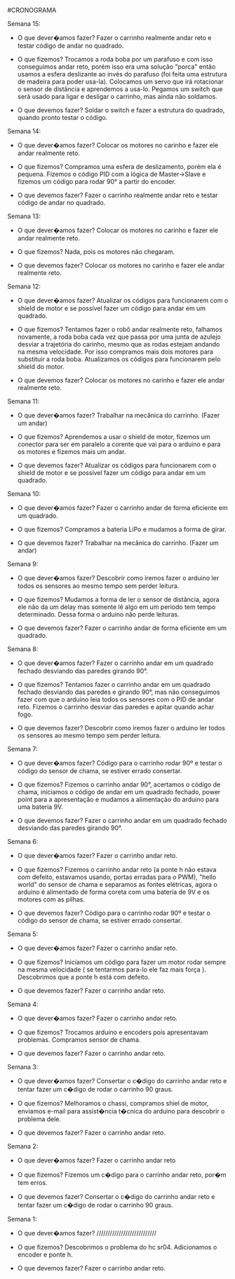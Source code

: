 #CRONOGRAMA

Semana 15:
- O que dever�amos fazer? 
Fazer o carrinho realmente andar reto e testar código de andar no quadrado.

-  O que fizemos?
Trocamos a roda boba por um parafuso e com isso conseguimos andar reto, porém isso era uma solução "porca" então usamos a esfera deslizante ao invés do parafuso (foi feita uma estrutura de madeira para poder usa-la). Colocamos um servo que irá rotacionar o sensor de distância e aprendemos a usa-lo. Pegamos um switch que será usado para ligar e desligar o carrinho, mas ainda não soldamos.

- O que devemos fazer?
Soldar o switch e fazer a estrutura do quadrado, quando pronto testar o código.

Semana 14:
- O que dever�amos fazer? 
Colocar os motores no carinho e fazer ele andar realmente reto.

-  O que fizemos?
Compramos uma esfera de deslizamento, porém ela é pequena. Fizemos o código PID com a lógica de Master->Slave e fizemos um código para rodar 90° a partir do encoder.

- O que devemos fazer?
Fazer o carrinho realmente andar reto e testar código de andar no quadrado.

Semana 13:
- O que dever�amos fazer? 
Colocar os motores no carinho e fazer ele andar realmente reto.

-  O que fizemos?
Nada, pois os motores não chegaram.

- O que devemos fazer?
Colocar os motores no carinho e fazer ele andar realmente reto.

Semana 12:
- O que dever�amos fazer? 
Atualizar os códigos para funcionarem com o shield de motor e se possível fazer um código para andar em um quadrado.

-  O que fizemos?
Tentamos fazer o robô andar realmente reto, falhamos novamente, a roda boba cada vez que passa por uma junta de azulejo desviar a trajetória do carinho, mesmo que as rodas estejam andando na mesma velocidade. Por isso compramos mais dois motores para substituir a roda boba. Atualizamos os códigos para funcionarem pelo shield do motor.

- O que devemos fazer?
Colocar os motores no carinho e fazer ele andar realmente reto.

Semana 11:
- O que dever�amos fazer? 
Trabalhar na mecânica do carrinho. (Fazer um andar)

-  O que fizemos?
Aprendemos a usar o shield de motor, fizemos um conector para ser em paralelo a corente que vai para o arduino e para os motores e fizemos mais um andar.

- O que devemos fazer?
Atualizar os códigos para funcionarem com o shield de motor e se possível fazer um código para andar em um quadrado.


Semana 10:
- O que dever�amos fazer? 
Fazer o carrinho andar de forma eficiente em um quadrado.

-  O que fizemos?
Compramos a bateria LiPo e mudamos a forma de girar.

- O que devemos fazer? 
Trabalhar na mecânica do carrinho. (Fazer um andar)

Semana 9:
- O que dever�amos fazer? 
Descobrir como iremos fazer o arduino ler todos os sensores ao mesmo tempo sem perder leitura.

-  O que fizemos?
Mudamos a forma de ler o sensor de distância, agora ele não da um delay mas somente lê algo em um periodo tem tempo determinado. Dessa forma o arduino não perde leituras.

- O que devemos fazer? 
Fazer o carrinho andar de forma eficiente em um quadrado.

Semana 8:
- O que dever�amos fazer? 
Fazer o carrinho andar em um quadrado fechado desviando das paredes girando 90°.

-  O que fizemos?
Tentamos fazer o carrinho andar em um quadrado fechado desviando das paredes e girando 90°,
mas não conseguimos fazer com que o arduino leia todos os sensores com o PID de andar reto.
Fizemos o carrinho desviar das paredes e apitar quando achar fogo.

- O que devemos fazer? 
Descobrir como iremos fazer o arduino ler todos os sensores ao mesmo tempo sem perder leitura.

Semana 7:
- O que dever�amos fazer? 
Código para o carrinho rodar 90º e testar o código do sensor de chama, se estiver errado consertar.

-  O que fizemos? 
Fizemos o carrinho andar 90°, acertamos o código de chama, iniciamos o código de andar em um quadrado fechado, power point para a apresentação 
e mudamos a alimentação do arduino para uma bateria 9V.

- O que devemos fazer? 
Fazer o carrinho andar em um quadrado fechado desviando das paredes girando 90°.

Semana 6:
- O que dever�amos fazer? 
Fazer o carrinho andar reto.

-  O que fizemos? 
Fizemos o carrinho andar reto (a ponte h não estava com defeito, estavamos usando, portas erradas para o PWM),
"hello world" do sensor de chama e separamos as fontes elétricas,
agora o arduino é alimentado de forma coreta com uma bateria de 9V e os motores com as pilhas.

- O que devemos fazer? 
Código para o carrinho rodar 90º e testar o código do sensor de chama, se estiver errado consertar.

Semana 5:
- O que dever�amos fazer? 
Fazer o carrinho andar reto.

-  O que fizemos? 
Iniciamos um código para fazer um motor rodar sempre na mesma velocidade ( se tentarmos para-lo ele faz mais força ).
Descobrimos que a ponte h está com defeito.

- O que devemos fazer? 
Fazer o carrinho andar reto.

Semana 4:
- O que dever�amos fazer? 
Fazer o carrinho andar reto.

-  O que fizemos? 
Trocamos arduino e encoders pois apresentavam problemas. Compramos sensor de chama.

- O que devemos fazer? 
Fazer o carrinho andar reto.

Semana 3:
- O que dever�amos fazer? 
Consertar o c�digo do carrinho andar reto e tentar fazer um c�digo de rodar o carrinho 90 graus.

-  O que fizemos? 
Melhoramos o chassi, compramos shiel de motor, enviamos e-mail para assist�ncia t�cnica do arduino para descobrir o problema dele.

- O que devemos fazer? 
Fazer o carrinho andar reto.

Semana 2:
- O que dever�amos fazer?
Fazer o carrinho andar reto

- O que fizemos?
Fizemos um c�digo para o carrinho andar reto, por�m tem erros.

- O que devemos fazer?
Consertar o c�digo do carrinho andar reto e tentar fazer um c�digo de rodar o carrinho 90 graus.

Semana 1:
- O que dever�amos fazer?
///////////////////////////

- O que fizemos?
Descobrimos o problema do hc sr04. 
Adicionamos o encoder e ponte h.

- O que devemos fazer?
Fazer o carrinho andar reto.
